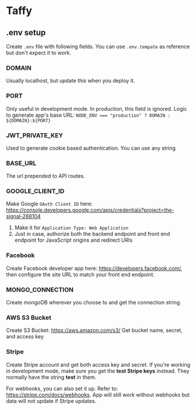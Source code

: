 
# Taffy

## .env setup

Create `.env` file with following fields. You can use `.env.tempate` as reference but don't expect it to work.

### DOMAIN
Usually localhost, but update this when you deploy it.

### PORT
Only useful in development mode. In production, this field is ignored. Logic to generate app's base URL:
`NODE_ENV === "production" ? DOMAIN : ${DOMAIN}:${PORT}`

### JWT_PRIVATE_KEY
Used to generate cookie based authentication. You can use any string

### BASE_URL
The url prepended to API routes.

### GOOGLE_CLIENT_ID
Make Google `OAuth Client ID` here: https://console.developers.google.com/apis/credentials?project=the-signal-268104

 1. Make it for `Application Type: Web Application`
 2. Just in case, authorize both the backend endpoint and front end endpoint for JavaScript origins and redirect URIs

### Facebook 
Create Facebook developer app here: https://developers.facebook.com/, then configure the site URL to match your front end endpoint.

### MONGO_CONNECTION
Create mongoDB wherever you choose to and get the connection string.

### AWS S3 Bucket
Create S3 Bucket: https://aws.amazon.com/s3/
Get bucket name, secret, and access key

### Stripe
Create Stripe account and get both access key and secret. If you're working in development mode, make sure you get the **test Stripe keys** instead. They normally have the string **test** in them.

For webhooks, you can also set it up. Refer to: https://stripe.com/docs/webhooks. App will still work without webhooks but data will not update if Stripe updates.

